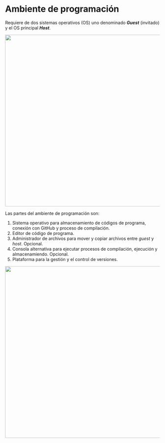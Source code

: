 # Ambiente de programación

Requiere de dos sistemas operativos (OS) uno denominado **_Guest_** (invitado) y el OS principal **_Host_**.

<p align="center">
  <img width="560" src="../images/host-guest.png">
</p>

Las partes del ambiente de programación son:

1. Sistema operativo para almacenamiento de códigos de programa, conexión con GitHub y proceso de compilación.
2. Editor de código de programa.
3. Administrador de archivos para mover y copiar archivos entre _guest_ y _host_. Opcional.
4. Consola alternativa para ejecutar procesos de compilación, ejecución y almacenamiendo. Opcional.
5. Plataforma para la gestión y el control de versiones.

<p align="center">
  <img width="560" src="../images/ambiente-prog-partes.png">
</p>
